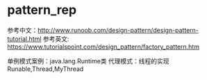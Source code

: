 # pattern_rep
参考中文：http://www.runoob.com/design-pattern/design-pattern-tutorial.html
参考英文: https://www.tutorialspoint.com/design_pattern/factory_pattern.htm

单例模式案例：java.lang.Runtime类
代理模式：线程的实现Runable,Thread,MyThread
